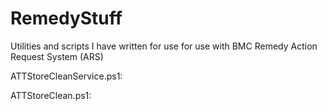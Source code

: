 # RemedyStuff
Utilities and scripts I have written for use for use with BMC Remedy Action Request System (ARS)

ATTStoreCleanService.ps1: 

ATTStoreClean.ps1:
